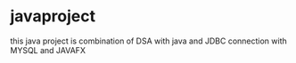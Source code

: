 # javaproject
this java project is combination of DSA with java and JDBC connection with MYSQL and JAVAFX
